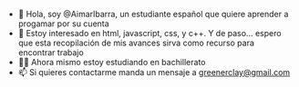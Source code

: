 - 👋 Hola, soy @AimarIbarra, un estudiante español que quiere aprender a progamar por su cuenta
- 👀 Estoy interesado en html, javascript, css, y c++. Y de paso... espero que esta recopilación de mis avances sirva como recurso para encontrar trabajo
- 🧑‍🏫 Ahora mismo estoy estudiando en bachillerato
- 📫 Si quieres contactarme manda un mensaje a greenerclay@gmail.com
